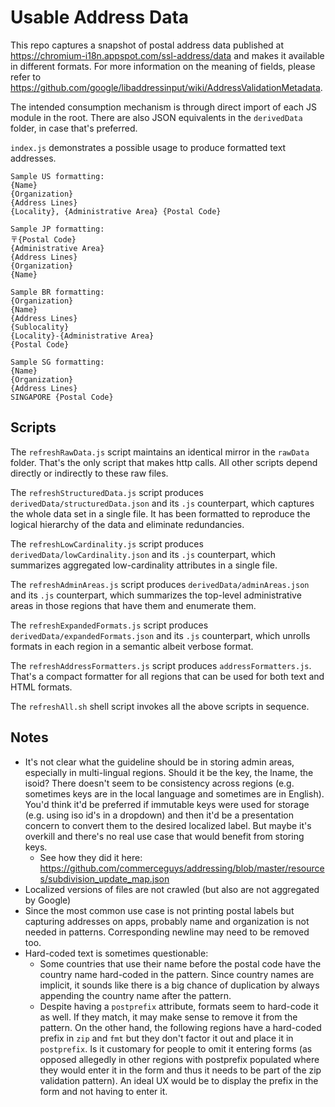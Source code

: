 # Usable Address Data
This repo captures a snapshot of postal address data published at https://chromium-i18n.appspot.com/ssl-address/data and makes it available in different formats. For more information on the meaning of fields, please refer to https://github.com/google/libaddressinput/wiki/AddressValidationMetadata.

The intended consumption mechanism is through direct import of each JS module in the root. There are also JSON equivalents in the `derivedData` folder, in case that's preferred.

`index.js` demonstrates a possible usage to produce formatted text addresses.

```
Sample US formatting:
{Name}
{Organization}
{Address Lines}
{Locality}, {Administrative Area} {Postal Code}

Sample JP formatting:
〒{Postal Code}
{Administrative Area}
{Address Lines}
{Organization}
{Name}

Sample BR formatting:
{Organization}
{Name}
{Address Lines}
{Sublocality}
{Locality}-{Administrative Area}
{Postal Code}

Sample SG formatting:
{Name}
{Organization}
{Address Lines}
SINGAPORE {Postal Code}
```

## Scripts
The `refreshRawData.js` script maintains an identical mirror in the `rawData` folder. That's the only script that makes http calls. All other scripts depend directly or indirectly to these raw files.

The `refreshStructuredData.js` script produces `derivedData/structuredData.json` and its `.js` counterpart, which captures the whole data set in a single file. It has been formatted to reproduce the logical hierarchy of the data and eliminate redundancies.

The `refreshLowCardinality.js` script produces `derivedData/lowCardinality.json` and its `.js` counterpart, which summarizes aggregated low-cardinality attributes in a single file.

The `refreshAdminAreas.js` script produces `derivedData/adminAreas.json` and its `.js` counterpart, which summarizes the top-level administrative areas in those regions that have them and enumerate them.

The `refreshExpandedFormats.js` script produces `derivedData/expandedFormats.json` and its `.js` counterpart, which unrolls formats in each region in a semantic albeit verbose format.

The `refreshAddressFormatters.js` script produces `addressFormatters.js`. That's a compact formatter for all regions that can be used for both text and HTML formats.

The `refreshAll.sh` shell script invokes all the above scripts in sequence.

## Notes
* It's not clear what the guideline should be in storing admin areas, especially in multi-lingual regions. Should it be the key, the lname, the isoid? There doesn't seem to be consistency across regions (e.g. sometimes keys are in the local language and sometimes are in English). You'd think it'd be preferred if immutable keys were used for storage (e.g. using iso id's in a dropdown) and then it'd be a presentation concern to convert them to the desired localized label. But maybe it's overkill and there's no real use case that would benefit from storing keys.
  * See how they did it here: https://github.com/commerceguys/addressing/blob/master/resources/subdivision_update_map.json
* Localized versions of files are not crawled (but also are not aggregated by Google)
* Since the most common use case is not printing postal labels but capturing addresses on apps, probably name and organization is not needed in patterns. Corresponding newline may need to be removed too.
* Hard-coded text is sometimes questionable:
  * Some countries that use their name before the postal code have the country name hard-coded in the pattern. Since country names are implicit, it sounds like there is a big chance of duplication by always appending the country name after the pattern.
  * Despite having a `postprefix` attribute, formats seem to hard-code it as well. If they match, it may make sense to remove it from the pattern. On the other hand, the following regions have a hard-coded prefix in `zip` and `fmt` but they don't factor it out and place it in `postprefix`. Is it customary for people to omit it entering forms (as opposed allegedly in other regions with postprefix populated where they would enter it in the form and thus it needs to be part of the zip validation pattern). An ideal UX would be to display the prefix in the form and not having to enter it.